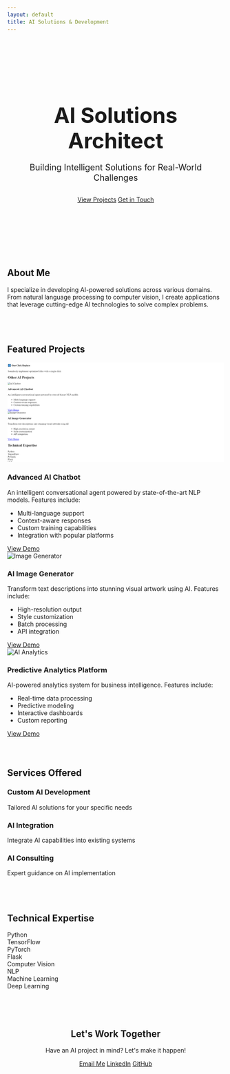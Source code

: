 ```yaml
---
layout: default
title: AI Solutions & Development
---
```


<div class="hero-section" style="text-align: center; padding: 80px 0;">
  <h1 style="font-size: 3.5em; margin-bottom: 20px;">AI Solutions Architect</h1>
  <p style="font-size: 1.4em; color: var(--light-text);">Building Intelligent Solutions for Real-World Challenges</p>
  <div class="hero-buttons" style="margin-top: 30px;">
    <a href="#projects" class="button">View Projects</a>
    <a href="#contact" class="button">Get in Touch</a>
  </div>
</div>

<div class="about-section" style="padding: 40px 0;">
  <h2>About Me</h2>
  <p>I specialize in developing AI-powered solutions across various domains. From natural language processing to computer vision, I create applications that leverage cutting-edge AI technologies to solve complex problems.</p>
</div>

<div id="projects" class="projects-section">
  <h2>Featured Projects</h2>
  
  <div class="project-card">
    <img src="assets/images/chatbot-demo.png" alt="AI Chatbot" class="project-image">
    <h3>Advanced AI Chatbot</h3>
    <p>An intelligent conversational agent powered by state-of-the-art NLP models. Features include:</p>
    <ul>
      <li>Multi-language support</li>
      <li>Context-aware responses</li>
      <li>Custom training capabilities</li>
      <li>Integration with popular platforms</li>
    </ul>
    <a href="#" class="button">View Demo</a>
  </div>

  <div class="project-card">
    <img src="assets/images/image-gen.png" alt="Image Generator" class="project-image">
    <h3>AI Image Generator</h3>
    <p>Transform text descriptions into stunning visual artwork using AI. Features include:</p>
    <ul>
      <li>High-resolution output</li>
      <li>Style customization</li>
      <li>Batch processing</li>
      <li>API integration</li>
    </ul>
    <a href="#" class="button">View Demo</a>
  </div>

  <div class="project-card">
    <img src="assets/images/analytics-demo.png" alt="AI Analytics" class="project-image">
    <h3>Predictive Analytics Platform</h3>
    <p>AI-powered analytics system for business intelligence. Features include:</p>
    <ul>
      <li>Real-time data processing</li>
      <li>Predictive modeling</li>
      <li>Interactive dashboards</li>
      <li>Custom reporting</li>
    </ul>
    <a href="#" class="button">View Demo</a>
  </div>
</div>

<div class="services-section" style="padding: 40px 0;">
  <h2>Services Offered</h2>
  <div class="services-grid">
    <div class="service-item">
      <h3>Custom AI Development</h3>
      <p>Tailored AI solutions for your specific needs</p>
    </div>
    <div class="service-item">
      <h3>AI Integration</h3>
      <p>Integrate AI capabilities into existing systems</p>
    </div>
    <div class="service-item">
      <h3>AI Consulting</h3>
      <p>Expert guidance on AI implementation</p>
    </div>
  </div>
</div>

<div class="skills-section">
  <h2>Technical Expertise</h2>
  <div class="skills-grid">
    <div class="skill-item">Python</div>
    <div class="skill-item">TensorFlow</div>
    <div class="skill-item">PyTorch</div>
    <div class="skill-item">Flask</div>
    <div class="skill-item">Computer Vision</div>
    <div class="skill-item">NLP</div>
    <div class="skill-item">Machine Learning</div>
    <div class="skill-item">Deep Learning</div>
  </div>
</div>

<div id="contact" class="contact-section" style="text-align: center; padding: 60px 0;">
  <h2>Let's Work Together</h2>
  <p>Have an AI project in mind? Let's make it happen!</p>
  <div class="contact-buttons">
    <a href="mailto:your.email@example.com" class="button">Email Me</a>
    <a href="https://linkedin.com/in/yourprofile" class="button">LinkedIn</a>
    <a href="https://github.com/yourusername" class="button">GitHub</a>
  </div>
</div>
